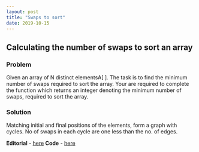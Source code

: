 ```yaml
---
layout: post
title: "Swaps to sort"
date: 2019-10-15
---
```


## Calculating the number of swaps to sort an array
### Problem
Given an array of N distinct elementsA[ ]. The task is to find the minimum number of swaps required to sort the array. Your are required to complete the function which returns an integer denoting the minimum number of swaps, required to sort the array.

### Solution
Matching initial and final positions of the elements, form a graph with cycles. No of swaps in each cycle are one less than the no. of edges.

**Editorial** - [here](https://www.geeksforgeeks.org/minimum-number-swaps-required-sort-array/)
**Code** - [here](/codes/swapsort.cpp)
